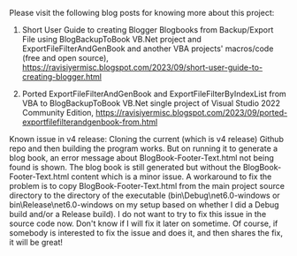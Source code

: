 Please visit the following blog posts for knowing more about this project:

1) Short User Guide to creating Blogger Blogbooks from Backup/Export File using BlogBackupToBook VB.Net project and ExportFileFilterAndGenBook and another VBA projects' macros/code (free and open source), https://ravisiyermisc.blogspot.com/2023/09/short-user-guide-to-creating-blogger.html

2) Ported ExportFileFilterAndGenBook and ExportFileFilterByIndexList from VBA to BlogBackupToBook VB.Net single project of Visual Studio 2022 Community Edition, https://ravisiyermisc.blogspot.com/2023/09/ported-exportfilefilterandgenbook-from.html

Known issue in v4 release:
Cloning the current (which is v4 release) Github repo and then building the program works. But on running it to generate a blog book, an error message about BlogBook-Footer-Text.html not being found is shown. The blog book is still generated but without the BlogBook-Footer-Text.html content which is a minor issue.
A workaround to fix the problem is to copy BlogBook-Footer-Text.html from the main project source directory to the directory of the executable (bin\Debug\net6.0-windows or bin\Release\net6.0-windows on my setup based on whether I did a Debug build and/or a Release build). 
I do not want to try to fix this issue in the source code now. Don't know if I will fix it later on sometime. Of course, if somebody is interested to fix the issue and does it, and then shares the fix, it will be great!
